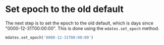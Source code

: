 # Set epoch to the old default

The next step is to set the epoch to the old default, which is days since "0000-12-31T00:00:00". This is done using the `mdates.set_epoch` method.

```python
mdates.set_epoch('0000-12-31T00:00:00')
```
